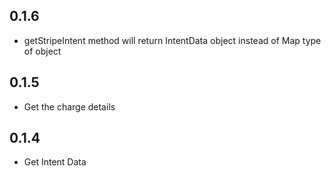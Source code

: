 ## 0.1.6
* getStripeIntent method will return IntentData object instead of Map type of object

## 0.1.5
* Get the charge details

## 0.1.4
* Get Intent Data

